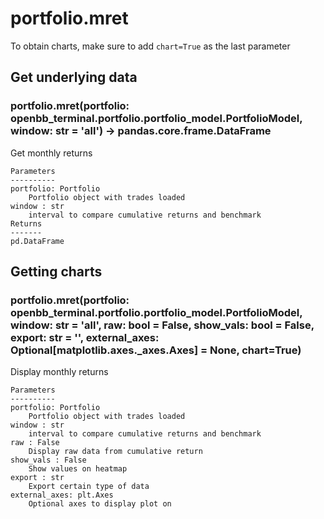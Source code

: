 # portfolio.mret

To obtain charts, make sure to add `chart=True` as the last parameter

## Get underlying data 
### portfolio.mret(portfolio: openbb_terminal.portfolio.portfolio_model.PortfolioModel, window: str = 'all') -> pandas.core.frame.DataFrame

Get monthly returns

    Parameters
    ----------
    portfolio: Portfolio
        Portfolio object with trades loaded
    window : str
        interval to compare cumulative returns and benchmark
    Returns
    -------
    pd.DataFrame


## Getting charts 
### portfolio.mret(portfolio: openbb_terminal.portfolio.portfolio_model.PortfolioModel, window: str = 'all', raw: bool = False, show_vals: bool = False, export: str = '', external_axes: Optional[matplotlib.axes._axes.Axes] = None, chart=True)

Display monthly returns

    Parameters
    ----------
    portfolio: Portfolio
        Portfolio object with trades loaded
    window : str
        interval to compare cumulative returns and benchmark
    raw : False
        Display raw data from cumulative return
    show_vals : False
        Show values on heatmap
    export : str
        Export certain type of data
    external_axes: plt.Axes
        Optional axes to display plot on

